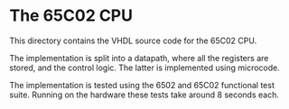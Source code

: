 # The 65C02 CPU #

This directory contains the VHDL source code for the 65C02 CPU.

The implementation is split into a datapath, where all the registers are
stored, and the control logic. The latter is implemented using microcode.

The implementation is tested using the 6502 and 65C02 functional test suite.
Running on the hardware these tests take around 8 seconds each.

